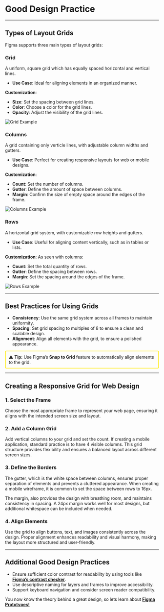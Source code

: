 # Good Design Practice

---

## Types of Layout Grids

Figma supports three main types of layout grids:

### Grid

A uniform, square grid which has equally spaced horizontal and vertical lines.

- **Use Case**: Ideal for aligning elements in an organized manner.

**Customization**:

- **Size**: Set the spacing between grid lines.
- **Color**: Choose a color for the grid lines.
- **Opacity**: Adjust the visibility of the grid lines.

![Grid Example](images/grid_example.png)

### Columns

A grid containing only verticle lines, with adjustable column widths and gutters.

- **Use Case**: Perfect for creating responsive layouts for web or mobile designs.

**Customization**:

- **Count**: Set the number of columns.
- **Gutter**: Define the amount of space between columns.
- **Margin**: Confirm the size of empty space around the edges of the frame.

![Columns Example](images/column_example.png)

### Rows

A horizontal grid system, with customizable row heights and gutters.

- **Use Case**: Useful for aligning content vertically, such as in tables or lists.

**Customization**:
As seen with columns:

- **Count**: Set the total quantity of rows.
- **Gutter**: Define the spacing between rows.
- **Margin**: Set the spacing around the edges of the frame.

![Rows Example](images/row_example.png)

---

## Best Practices for Using Grids

- **Consistency**: Use the same grid system across all frames to maintain uniformity.
- **Spacing**: Set grid spacing to multiples of 8 to ensure a clean and scalable design.
- **Alignment**: Align all elements with the grid, to ensure a polished appearance.

<div style="border: 2px solid rgb(255, 236, 28); padding: 10px; margin: 10px 0; border-radius: 4px;">
⚠️ <strong>Tip:</strong> Use Figma’s <strong>Snap to Grid</strong> feature to automatically align elements to the grid.
</div>

---

## Creating a Responsive Grid for Web Design

### 1. Select the Frame

Choose the most appropriate frame to represent your web page, ensuring it aligns with the intended screen size and layout.

### 2. Add a Column Grid

Add vertical columns to your grid and set the count. If creating a mobile application, standard practice is to have 4 visible columns. This grid structure provides flexibility and ensures a balanced layout across different screen sizes.

### 3. Define the Borders

The gutter, which is the white space between columns, ensures proper separation of elements and prevents a cluttered appearance. When creating a mobile wireframe, it is common to set the space between rows to 16px.

The margin, also provides the design with breathing room, and maintains consistency in spacing. A 24px margin works well for most designs, but additional whitespace can be included when needed.

### 4. Align Elements

Use the grid to align buttons, text, and images consistently across the design. Proper alignment enhances readability and visual harmony, making the layout more structured and user-friendly.

---

## Additional Good Design Practices

- Ensure sufficient color contrast for readability by using tools like **[Figma’s contrast checker](https://www.figma.com/color-contrast-checker/)**.
- Use descriptive naming for layers and frames to improve accessibility.
- Support keyboard navigation and consider screen reader compatibility.

You now know the theory behind a great design, so lets learn about **[Figma Prototypes!](what-is-prototype.md)**
